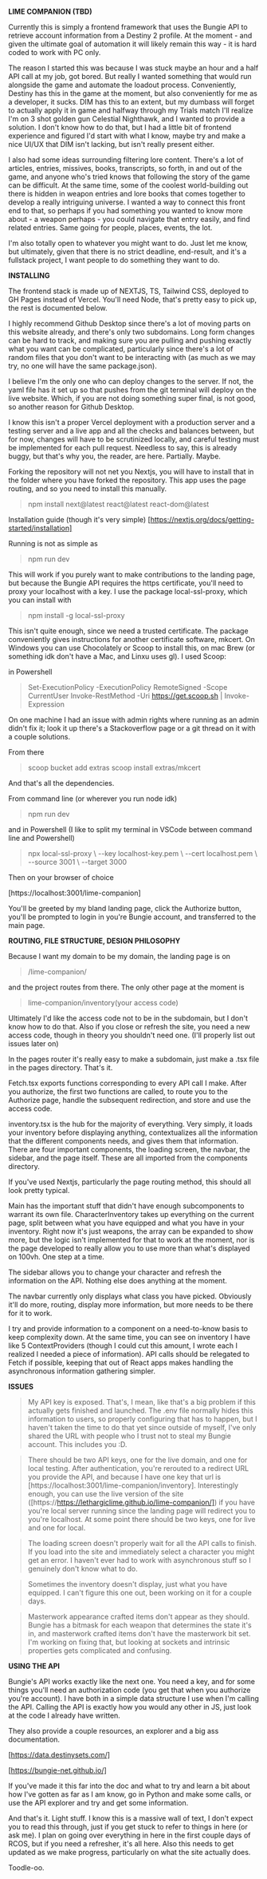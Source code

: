 **LIME COMPANION (TBD)**

Currently this is simply a frontend framework that uses the Bungie API to retrieve account information from a Destiny 2 profile. At the moment - and given the ultimate goal of automation it will likely remain this way - it is hard coded to work with PC only.

The reason I started this was because I was stuck maybe an hour and a half API call at my job, got bored. But really I wanted something that would run alongside the game and automate the loadout process. Conveniently, Destiny has this in the game at the moment, but also conveniently for me as a developer, it sucks. DIM has this to an extent, but my dumbass will forget to actually apply it in game and halfway through my Trials match I'll realize I'm on 3 shot golden gun Celestial Nighthawk, and I wanted to provide a solution. I don't know how to do that, but I had a little bit of frontend experience and figured I'd start with what I know, maybe try and make a nice UI/UX that DIM isn't lacking, but isn't really present either.

I also had some ideas surrounding filtering lore content. There's a lot of articles, entries, missives, books, transcripts, so forth, in and out of the game, and anyone who's tried knows that following the story of the game can be difficult. At the same time, some of the coolest world-building out there is hidden in weapon entries and lore books that comes together to develop a really intriguing universe. I wanted a way to connect this front end to that, so perhaps if you had something you wanted to know more about - a weapon perhaps - you could navigate that entry easily, and find related entries. Same going for people, places, events, the lot. 

I'm also totally open to whatever you might want to do. Just let me know, but ultimately, given that there is no strict deadline, end-result, and it's a fullstack project, I want people to do something they want to do. 

**INSTALLING**

The frontend stack is made up of NEXTJS, TS, Tailwind CSS, deployed to GH Pages instead of Vercel. You'll need Node, that's pretty easy to pick up, the rest is documented below.

I highly recommend Github Desktop since there's a lot of moving parts on this website already, and there's only two subdomains. Long form changes can be hard to track, and making sure you are pulling and pushing exactly what you want can be complicated, particularly since there's a lot of random files that you don't want to be interacting with (as much as we may try, no one will have the same package.json).

I believe I'm the only one who can deploy changes to the server. If not, the yaml file has it set up so that pushes from the git terminal will deploy on the live website. Which, if you are not doing something super final, is not good, so another reason for Github Desktop.

I know this isn't a proper Vercel deployment with a production server and a testing server and a live app and all the checks and balances between, but for now, changes will have to be scrutinized locally, and careful testing must be implemented for each pull request. Needless to say, this is already buggy, but that's why you, the reader, are here. Partially. Maybe.

Forking the repository will not net you Nextjs, you will have to install that in the folder where you have forked the repository. This app uses the page routing, and so you need to install this manually. 

> npm install next@latest react@latest react-dom@latest

Installation guide (though it's very simple) [https://nextjs.org/docs/getting-started/installation]

Running is not as simple as

> npm run dev

This will work if you purely want to make contributions to the landing page, but because the Bungie API requires the https certificate, you'll need to proxy your localhost with a key. I use the package local-ssl-proxy, which you can install with 

> npm install -g local-ssl-proxy

This isn't quite enough, since we need a trusted certificate. The package conveniently gives instructions for another certificate software, mkcert. On Windows you can use Chocolately or Scoop to install this, on mac Brew (or something idk don't have a Mac, and Linxu uses gl). I used Scoop:

in Powershell

> Set-ExecutionPolicy -ExecutionPolicy RemoteSigned -Scope CurrentUser
> Invoke-RestMethod -Uri https://get.scoop.sh | Invoke-Expression

On one machine I had an issue with admin rights where running as an admin didn't fix it; look it up there's a Stackoverflow page or a git thread on it with a couple solutions.

From there

> scoop bucket add extras
> scoop install extras/mkcert

And that's all the dependencies.


From command line (or wherever you run node idk)

> npm run dev

and in Powershell (I like to split my terminal in VSCode between command line and Powershell)

> npx local-ssl-proxy \ --key localhost-key.pem \ --cert localhost.pem \ --source 3001 \ --target 3000

Then on your browser of choice

[https://localhost:3001/lime-companion]

You'll be greeted by my bland landing page, click the Authorize button, you'll be prompted to login in you're Bungie account, and transferred to the main page.

**ROUTING, FILE STRUCTURE, DESIGN PHILOSOPHY**

Because I want my domain to be my domain, the landing page is on 

> /lime-companion/

and the project routes from there. The only other page at the moment is 

> lime-companion/inventory(your access code)

Ultimately I'd like the access code not to be in the subdomain, but I don't know how to do that. Also if you close or refresh the site, you need a new access code, though in theory you shouldn't need one. (I'll properly list out issues later on)

In the pages router it's really easy to make a subdomain, just make a .tsx file in the pages directory. That's it. 

Fetch.tsx exports functions corresponding to every API call I make. After you authorize, the first two functions are called, to route you to the Authorize page, handle the subsequent redirection, and store and use the access code. 

inventory.tsx is the hub for the majority of everything. Very simply, it loads your inventory before displaying anything, contextualizes all the information that the different components needs, and gives them that information. There are four important components, the loading screen, the navbar, the sidebar, and the page itself. These are all imported from the components directory.

If you've used Nextjs, particularly the page routing method, this should all look pretty typical.

Main has the important stuff that didn't have enough subcomponents to warrant its own file. CharacterInventory takes up everything on the current page, split between what you have equipped and what you have in your inventory. Right now it's just weapons, the array can be expanded to show more, but the logic isn't implemented for that to work at the moment, nor is the page developed to really allow you to use more than what's displayed on 100vh. One step at a time.

The sidebar allows you to change your character and refresh the information on the API. Nothing else does anything at the moment.

The navbar currently only displays what class you have picked. Obviously it'll do more, routing, display more information, but more needs to be there for it to work.

I try and provide information to a component on a need-to-know basis to keep complexity down. At the same time, you can see on inventory I have like 5 ContextProviders (though I could cut this amount, I wrote each I realized I needed a piece of information). API calls should be relegated to Fetch if possible, keeping that out of React apps makes handling the asynchronous information gathering simpler. 

**ISSUES**

> My API key is exposed. That's, I mean, like that's a big problem if this actually gets finished and launched. The .env file normally hides this information to users, so properly configuring that has to happen, but I haven't taken the time to do that yet since outside of myself, I've only shared the URL with people who I trust not to steal my Bungie account. This includes you :D.

> There should be two API keys, one for the live domain, and one for local testing. After authentication, you're rerouted to a redirect URL you provide the API, and because I have one key that url is [https://localhost:3001/lime-companion/inventory]. Interestingly enough, you can use the live version of the site ([https://https://lethargiclime.github.io/lime-companion/]) if you have you're local server running since the landing page will redirect you to you're localhost. At some point there should be two keys, one for live and one for local.

> The loading screen doesn't properly wait for all the API calls to finish. If you load into the site and immediately select a character you might get an error. I haven't ever had to work with asynchronous stuff so I genuinely don't know what to do.

> Sometimes the inventory doesn't display, just what you have equipped. I can't figure this one out, been working on it for a couple days.

> Masterwork appearance crafted items don't appear as they should. Bungie has a bitmask for each weapon that determines the state it's in, and masterwork crafted items don't have the masterwork bit set. I'm working on fixing that, but looking at sockets and intrinsic properties gets complicated and confusing. 

**USING THE API**

Bungie's API works exactly like the next one. You need a key, and for some things you'll need an authorization code (you get that when you authorize you're account). I have both in a simple data structure I use when I'm calling the API. Calling the API is exactly how you would any other in JS, just look at the code I already have written.

They also provide a couple resources, an explorer and a big ass documentation.

[https://data.destinysets.com/]

[https://bungie-net.github.io/]

If you've made it this far into the doc and what to try and learn a bit about how I've gotten as far as I am know, go in Python and make some calls, or use the API explorer and try and get some information.

And that's it. Light stuff. I know this is a massive wall of text, I don't expect you to read this through, just if you get stuck to refer to things in here (or ask me). I plan on going over everything in here in the first couple days of RCOS, but if you need a refresher, it's all here. Also this needs to get updated as we make progress, particularly on what the site actually does.

Toodle-oo.
